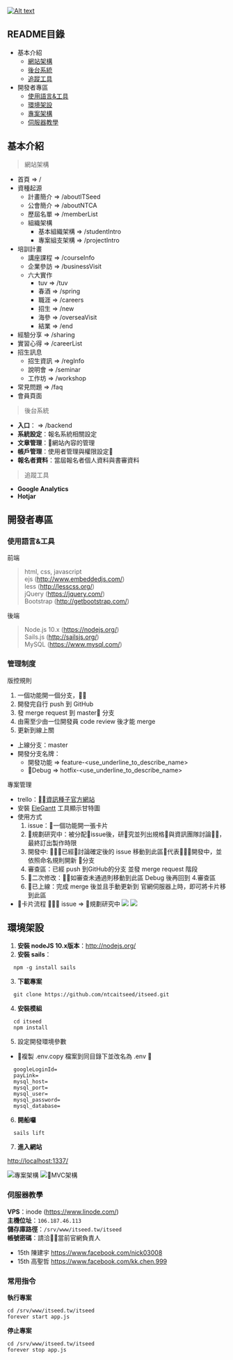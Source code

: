 [![Alt text](/assets/images/doc/view15th.png)
](http://www.itseed.tw)

## README目錄
* 基本介紹
  * [網站架構](#structure)
  * [後台系統](#backend)
  * [追蹤工具](#analytics)
* 開發者專區
  * [使用語言&工具](#tool)
  * [環境架設](#environment)
  * [專案架構](#system_content)
  * [伺服器教學](#server)

## 基本介紹

<a name="structure"></a>
> 網站架構
* 首頁 => /
* 資種起源 
  * 計畫簡介 => /aboutITSeed
  * 公會簡介 => /aboutNTCA
  * 歷屆名單 => /memberList
  * 組織架構 
    * 基本組織架構 => /studentIntro
    * 專案組支架構 => /projectIntro
* 培訓計畫
  * 講座課程 => /courseInfo
  * 企業參訪 => /businessVisit
  * 六大實作
    * tuv => /tuv
    * 春酒 => /spring
    * 職涯 => /careers
    * 招生 => /new
    * 海參 => /overseaVisit
    * 結業 => /end
* 經驗分享 => /sharing
* 實習心得 => /careerList
* 招生訊息
  * 招生資訊 => /regInfo
  * 說明會 => /seminar
  * 工作坊 => /workshop
* 常見問題 => /faq
* 會員頁面

<a name="backend"></a>
> 後台系統

* **入口**： => /backend
* **系統設定**：報名系統相關設定
* **文章管理**：網站內容的管理
* **帳戶管理**：使用者管理與權限設定
* **報名者資料**：當屆報名者個人資料與書審資料


<a name="analytics"></a>
> 追蹤工具
* **Google Analytics**
* **Hotjar**

## 開發者專區

<a name="tool"></a>

### 使用語言&工具

前端
> html, css, javascript  
   ejs (http://www.embeddedjs.com/)   
   less (http://lesscss.org/)   
   jQuery (https://jquery.com/)   
   Bootstrap (http://getbootstrap.com/)

後端
> Node.js 10.x (https://nodejs.org/)   
  Sails.js (http://sailsjs.org/)   
  MySQL (https://www.mysql.com/)

### 管理制度
版控規則  
1. 一個功能開一個分支，
2. 開發完自行 push 到 GitHub
3. 發 merge request 到 master 分支
4. 由需至少由一位開發員 code review 後才能 merge
5. 更新到線上關

* 上線分支：master
* 開發分支名牌：
  * 開發功能 => feature-<use_underline_to_describe_name>
  * Debug   => hotfix-<use_underline_to_describe_name>


專案管理

* trello：[資訊種子官方網站](https://trello.com/b/IGv87eCD/%E8%B3%87%E8%A8%8A%E7%A8%AE%E5%AD%90%E5%AE%98%E7%B6%B2%E5%9C%98%E9%9A%8A)
![]()
* 安裝 [EleGantt](https://elegantt.com/?ref=share) 工具顯示甘特圖
* 使用方式
  1. issue：一個功能開一張卡片
  2. 規劃研究中：被分配issue後，研究並列出規格與資訊團隊討論，最終訂出製作時限
  3. 開發中: 已經討論確定後的 issue 移動到此區代表開發中，並依照命名規則開新 分支
  4. 審查區：已經 push 到GitHub的分支 並發 merge request 階段
  5. 二次修改：如審查未通過則移動到此區 Debug 後再回到 4.審查區
  6. 已上線：完成 merge 後並且手動更新到 官網伺服器上時，即可將卡片移到此區
* 卡片流程
  issue => 規劃研究中
![](/assets/images/doc/EleGantt.png)
![](/assets/images/doc/trello.png)


<a name="environment"></a>
## 環境架設

1. **安裝 nodeJS 10.x版本**：http://nodejs.org/
2. **安裝 sails**：
```
  npm -g install sails
```
3. **下載專案**
```
  git clone https://github.com/ntcaitseed/itseed.git
```
4. **安裝模組**
```
  cd itseed
  npm install
```
5. 設定開發環境參數
- 複製 .env.copy 檔案到同目錄下並改名為 .env

```
  googleLoginId=
  payLink=
  mysql_host= 
  mysql_port= 
  mysql_user= 
  mysql_password= 
  mysql_database=  
```

6. **開船囉**
```
  sails lift
```

7. **進入網站**

  [http://localhost:1337/](http://localhost:1337/)

<a name="system_content"></a>
![專案架構](/assets/images/doc/system_content.png)
![MVC架構](/assets/images/doc/MVC.png)

<a name="server"></a>
### 伺服器教學

**VPS**：inode (https://www.linode.com/)  
**主機位址**：`106.187.46.113`  
**儲存庫路徑**：`/srv/www/itseed.tw/itseed`  
**帳號密碼**：請洽當前官網負責人 
* 15th 陳建宇 https://www.facebook.com/nick03008
* 15th 高聖哲 https://www.facebook.com/kk.chen.999

### 常用指令
**執行專案**

```
cd /srv/www/itseed.tw/itseed
forever start app.js
```
**停止專案**
```
cd /srv/www/itseed.tw/itseed
forever stop app.js
```
